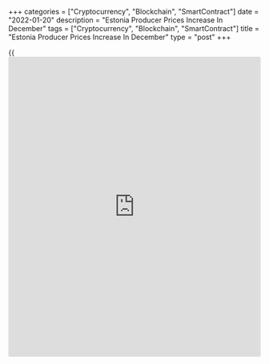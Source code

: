 +++
categories = ["Cryptocurrency", "Blockchain", "SmartContract"]
date = "2022-01-20"
description = "Estonia Producer Prices Increase In December"
tags = ["Cryptocurrency", "Blockchain", "SmartContract"]
title = "Estonia Producer Prices Increase In December"
type = "post"
+++

{{<iframe id="large-banner" src="https://www.bounty.group/#slide=25.0" width="100%" height="600" scrolling="no" style="border: 0px solid rgb(216, 221, 230); border-radius: 3px;">}}

Estonia's producer prices rose in December, data from Statistics Estonia
showed on Thursday.

The producer price index increased 24.7 percent year-on-year in
December.

"Compared to December 2020, the index was affected the most by price
increases in electricity and heat energy production, in the manufacture
of wood and wood products and in the manufacture of metal products,"
Eveli Sokman, the leading analyst at Statistics Estonia, said.

On a month-on-month basis, producer prices rose 5.3 percent in December.

Import prices increased 1.7 percent monthly in December and gained 26.0
percent from a year ago.

Export prices rose 0.7 percent monthly in December and increased 20.0
percent yearly.

For comments and feedback [contact](https://www.playgroundfx.com/contact/): editorial@rtt[news](https://www.letsplayfx.com/blog/forex-news-website/).com

[Economic News][1]

 **What parts of the world are seeing the best (and worst) economic
performances lately? Click[here][2] to check out our [Econ Scorecard][2]
and find out! See up-to-the-moment [ranking](https://www.playgroundfx.com/blog/crypto-exchange-ranking/)s for the best and worst
performers in [GDP][3], [unemployment rate][4], [inflation][5] and much
more.**

   1. www.rtt[news](https://www.letsplayfx.com/blog/forex-news-website/).com/Content/EconomicNews.aspx
   2. www.rtt[news](https://www.letsplayfx.com/blog/forex-news-website/).com/economic-scorecard/world-rank/PPI/highest-performance.aspx
   3. www.rtt[news](https://www.letsplayfx.com/blog/forex-news-website/).com/economic-scorecard/world-rank/GDP/highest-performance.aspx
   4. www.rtt[news](https://www.letsplayfx.com/blog/forex-news-website/).com/economic-scorecard/world-rank/unemployment-rate/lowest-performance.aspx
   5. www.rtt[news](https://www.letsplayfx.com/blog/forex-news-website/).com/economic-scorecard/world-rank/CPI/highest-performance.aspx